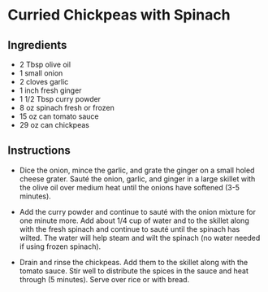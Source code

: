 # Curried Chickpeas with Spinach

## Ingredients

- 2 Tbsp olive oil
- 1 small onion 
- 2 cloves garlic 
- 1 inch fresh ginger 
- 1 1/2 Tbsp curry powder 
- 8 oz spinach fresh or frozen 
- 15 oz can tomato sauce 
- 29 oz can chickpeas 

## Instructions

- Dice the onion, mince the garlic, and grate the ginger on a small holed cheese grater. Sauté the onion, garlic, and ginger in a large skillet with the olive oil over medium heat until the onions have softened (3-5 minutes).

- Add the curry powder and continue to sauté with the onion mixture for one minute more. Add about 1/4 cup of water and to the skillet along with the fresh spinach and continue to sauté until the spinach has wilted. The water will help steam and wilt the spinach (no water needed if using frozen spinach).

- Drain and rinse the chickpeas. Add them to the skillet along with the tomato sauce. Stir well to distribute the spices in the sauce and heat through (5 minutes). Serve over rice or with bread.




